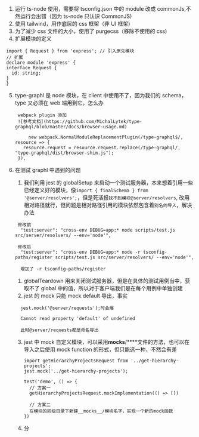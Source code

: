 1. 运行 ts-node 使用，需要将 tsconfig.json 中的 module 改成 commonJs,不然运行会出错（因为 ts-node 只认识 CommonJS)
2. 使用 tailwind，用作底层的 css 框架（非 UI 框架)
3. 为了减少 css 文件的大小，使用了 purgecss（移除不使用的 css)
4. 扩展模块的定义

```
import { Request } from 'express'; // 引入原先模块
// 扩展
declare module 'express' {
interface Request {
  id: string;
}
}
```

5. type-graphl 是 node 模块，在 client 中使用不了，因为我们的 schema，type 又必须在 web 端用到它，怎么办

   ```
    webpack plugin 添加
    ![参考文档](https://github.com/MichalLytek/type-graphql/blob/master/docs/browser-usage.md)

        new webpack.NormalModuleReplacementPlugin(/type-graphql$/, resource => {
      resource.request = resource.request.replace(/type-graphql/, "type-graphql/dist/browser-shim.js");
    }),
   ```

6. 在测试 graphl 中遇到的问题

   1. 我们利用 jest 的 globalSetup 来启动一个测试服务器，本来想着引用一些已经定义好的模块，像`import { finalSchema } from '@server/resolvers';`，但是死活报`找不到模块@server/resolvers`, 改用相对路径就行，但问题是相对路径引用的模块依然包含着`别名的导入`，解决办法

   ```
    修改前
     "test:server": "cross-env DEBUG=app:* node scripts/test.js src/server/resolvers/ --env='node'",

    修改后
     "test:server": "cross-env DEBUG=app:* node -r tsconfig-paths/register scripts/test.js src/server/resolvers/ --env='node'",

     增加了 -r tsconfig-paths/register
   ```

   1. globalTeardown 用来关闭测试服务器，但是在具体的测试用例当中，获取不了 global 中的值，所以对于客户端我们是在每个用例中单独创建
   2. jest 的 mock 只能 mock default 导出，事实

   ```
     jest.mock('@server/requests');时会爆

     Cannot read property 'default' of undefined

     此时@server/requests都是命名导出
   ```

   3. jest 中 mock 自定义模块，可以采用**mocks**/\*\*\*\*文件的方法，也可以在导入之后使用 mock function 的形式，但只能选一种，不然会有差

      ```
      import getHierarchyProjectsRequest from '../get-hierarchy-projects';
      jest.mock('../get-hierarchy-projects');

      test('demo', () => {
        // 方案一
        getHierarchyProjectsRequest.mockImplementation(() => [])

        // 方案二
        在模块的同级目录下新建__mocks__/模块名字，实现一个新的mock函数
      })
      ```

   4. 分
